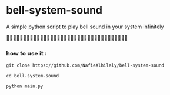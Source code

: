 # bell-system-sound
A simple python script to play bell sound in your system infinitely 


🔔🔔🔔🔔🔔🔔🔔🔔🔔🔔🔔🔔🔔🔔🔔🔔🔔🔔🔔🔔🔔🔔🔔🔔🔔🔔🔔🔔🔔🔔🔔🔔🔔🔔🔔🔔

### how to use it :
```
git clone https://github.com/NafieAlhilaly/bell-system-sound

cd bell-system-sound

python main.py

```
